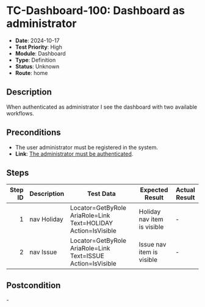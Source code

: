 # TC-Dashboard-100: Dashboard as administrator

- **Date**: 2024-10-17
- **Test Priority**: High
- **Module**: Dashboard
- **Type**: Definition
- **Status**: Unknown
- **Route**: home

## Description

When authenticated as administrator I see the dashboard with two available workflows.

## Preconditions

- The user administrator must be registered in the system.
- **Link**: [The administrator must be authenticated](../TC-Login-001.md).

## Steps

<!-- STEPS:BEGIN -->
| Step ID | Description            | Test Data                                                      | Expected Result              | Actual Result |
| -------:| ---------------------- | -------------------------------------------------------------- | -----------------------------| ------------- |
| 1       | nav Holiday            | Locator=GetByRole AriaRole=Link Text=HOLIDAY Action=IsVisible  | Holiday nav item is visible  | -             |
| 2       | nav Issue              | Locator=GetByRole AriaRole=Link Text=ISSUE Action=IsVisible    | Issue nav item is visible    | -             |
<!-- STEPS:END -->

## Postcondition

\-
